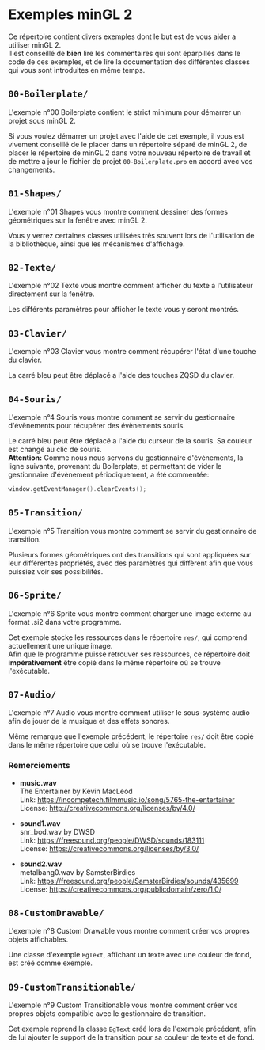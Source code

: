 # Exemples minGL 2
Ce répertoire contient divers exemples dont le but est de vous aider a utiliser minGL 2.  
Il est conseillé de **bien** lire les commentaires qui sont éparpillés dans le code de ces exemples, et de lire la documentation des différentes classes qui vous sont introduites en même temps.

## ``00-Boilerplate/``
L'exemple n°00 Boilerplate contient le strict minimum pour démarrer un projet sous minGL 2.

Si vous voulez démarrer un projet avec l'aide de cet exemple, il vous est vivement conseillé de le placer dans un répertoire séparé de minGL 2, de placer le répertoire de minGL 2 dans votre nouveau répertoire de travail et de mettre a jour le fichier de projet ``00-Boilerplate.pro`` en accord avec vos changements.

## ``01-Shapes/``
L'exemple n°01 Shapes vous montre comment dessiner des formes géométriques sur la fenêtre avec minGL 2.

Vous y verrez certaines classes utilisées très souvent lors de l'utilisation de la bibliothèque, ainsi que les mécanismes d'affichage.

## ``02-Texte/``
L'exemple n°02 Texte vous montre comment afficher du texte a l'utilisateur directement sur la fenêtre.

Les différents paramètres pour afficher le texte vous y seront montrés.

## ``03-Clavier/``
L'exemple n°03 Clavier vous montre comment récupérer l'état d'une touche du clavier.

La carré bleu peut être déplacé a l'aide des touches ZQSD du clavier.

## ``04-Souris/``
L'exemple n°4 Souris vous montre comment se servir du gestionnaire d'évènements pour récupérer des évènements souris.

Le carré bleu peut être déplacé a l'aide du curseur de la souris. Sa couleur est changé au clic de souris.  
**Attention:** Comme nous nous servons du gestionnaire d'évènements, la ligne suivante, provenant du Boilerplate, et permettant de vider le gestionnaire d'évènement périodiquement, a été commentée:
```C++
window.getEventManager().clearEvents();
```

## ``05-Transition/``
L'exemple n°5 Transition vous montre comment se servir du gestionnaire de transition.

Plusieurs formes géométriques ont des transitions qui sont appliquées sur leur différentes propriétés, avec des paramètres qui diffèrent afin que vous puissiez voir ses possibilités.

## ``06-Sprite/``
L'exemple n°6 Sprite vous montre comment charger une image externe au format .si2 dans votre programme.

Cet exemple stocke les ressources dans le répertoire ``res/``, qui comprend actuellement une unique image.  
Afin que le programme puisse retrouver ses ressources, ce répertoire doit **impérativement** être copié dans le même répertoire où se trouve l'exécutable.

## ``07-Audio/``
L'exemple n°7 Audio vous montre comment utiliser le sous-système audio afin de jouer de la musique et des effets sonores.

Même remarque que l'exemple précédent, le répertoire ``res/`` doit être copié dans le même répertoire que celui où se trouve l'exécutable.

### Remerciements
- **music.wav**  
    The Entertainer by Kevin MacLeod  
    Link: https://incompetech.filmmusic.io/song/5765-the-entertainer  
    License: http://creativecommons.org/licenses/by/4.0/  

- **sound1.wav**  
    snr_bod.wav by DWSD  
    Link: https://freesound.org/people/DWSD/sounds/183111  
    License: https://creativecommons.org/licenses/by/3.0/

- **sound2.wav**  
    metalbang0.wav by SamsterBirdies  
    Link: https://freesound.org/people/SamsterBirdies/sounds/435699  
    License: https://creativecommons.org/publicdomain/zero/1.0/  

## ``08-CustomDrawable/``
L'exemple n°8 Custom Drawable vous montre comment créer vos propres objets affichables.

Une classe d'exemple ``BgText``, affichant un texte avec une couleur de fond, est créé comme exemple.

## ``09-CustomTransitionable/``
L'exemple n°9 Custom Transitionable vous montre comment créer vos propres objets compatible avec le gestionnaire de transition.

Cet exemple reprend la classe ``BgText`` créé lors de l'exemple précédent, afin de lui ajouter le support de la transition pour sa couleur de texte et de fond.